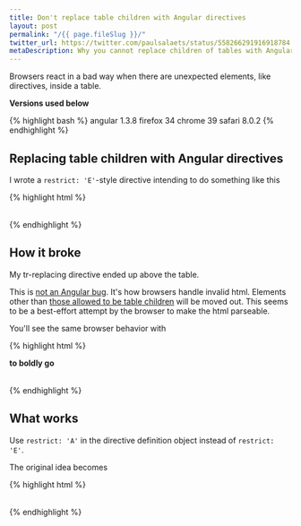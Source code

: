 ```yaml
---
title: Don't replace table children with Angular directives
layout: post
permalink: "/{{ page.fileSlug }}/"
twitter_url: https://twitter.com/paulsalaets/status/558266291916918784
metaDescription: Why you cannot replace children of tables with Angular directives and how to work around it
---
```


Browsers react in a bad way when there are unexpected elements, like directives, inside a table.

**Versions used below**

{% highlight bash %}
angular 1.3.8
firefox 34
chrome  39
safari  8.0.2
{% endhighlight %}

## Replacing table children with Angular directives

I wrote a `restrict: 'E'`-style directive intending to do something like this

{% highlight html %}
<table>
  <my-header-row></my-header-row>
  <my-row ng-repeat="..."></my-row>
</table>
{% endhighlight %}

## How it broke

My tr-replacing directive ended up above the table.

This is [not an Angular bug](https://github.com/angular/angular.js/issues/1459). It's how browsers handle invalid html. Elements other than [those allowed to be table children](https://developer.mozilla.org/en-US/docs/Web/HTML/Element/table) will be moved out. This seems to be a best-effort attempt by the browser to make the html parseable.

You'll see the same browser behavior with

{% highlight html %}
<table>
  <b>to boldly go</b>
</table>
{% endhighlight %}

## What works

Use `restrict: 'A'` in the directive definition object instead of `restrict: 'E'`.

The original idea becomes

{% highlight html %}
<table>
  <tr my-header-row></tr>
  <tr my-row ng-repeat="..."></tr>
</table>
{% endhighlight %}
